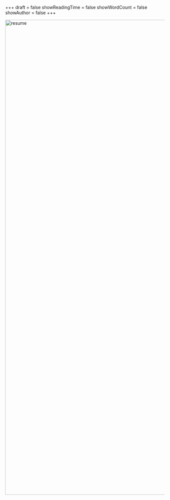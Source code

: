 +++
draft = false
showReadingTime = false
showWordCount = false
showAuthor = false
+++

<p>
  <img src="/resume.jpg" alt="resume" width="1500" style="float: center;">
</p>
